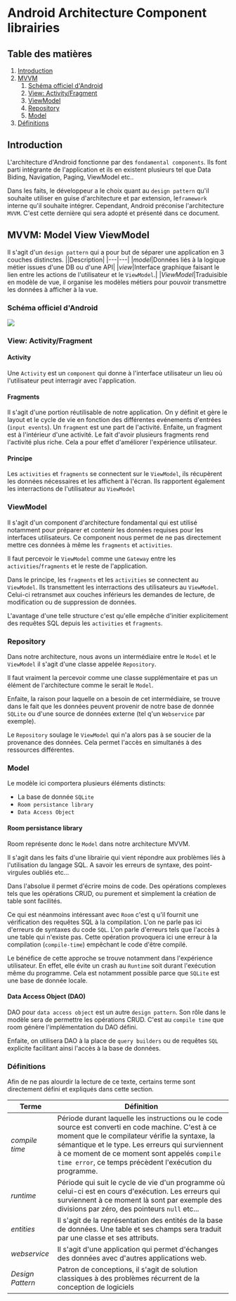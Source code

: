  # Android Architecture Component librairies

## Table des matières

1. [Introduction](#introduction)
2. [MVVM](#mvvm-model-view-viewmodel)
    1. [Schéma officiel d'Android](#schéma-officiel-dandroid)
    2. [View: Activity/Fragment](#view-activityfragment)
    3. [ViewModel](#viewmodel)
    4. [Repository](#repository)
    5. [Model](#model)
3. [Définitions](#définitions)

## Introduction

L'architecture d'Android fonctionne par des `fondamental components`. Ils font parti intégrante de l'application et ils en existent plusieurs tel que Data Biding, Navigation, Paging, ViewModel etc..

Dans les faits, le développeur a le choix quant au `design pattern` qu'il souhaite utiliser en guise d'architecture et par extension, le`framework` interne qu'il souhaite intégrer. 
Cependant, Android préconise l'architecture `MVVM`. C'est cette dernière qui sera adopté et présenté dans ce document.

## MVVM: Model View ViewModel

Il s'agit d'un `design pattern` qui a pour but de séparer une application en 3 couches distinctes.
||Description|
|---|---|
|*model*|Données liés à la logique métier issues d'une DB ou d'une API|
|*view*|Interface graphique faisant le lien entre les actions de l'utilisateur et le `ViewModel`.|
|*ViewModel*|Traduisible en modèle de vue, il organise les modèles métiers pour pouvoir transmettre les données à afficher à la vue. 


### Schéma officiel d'Android  
![](https://developer.android.com/topic/libraries/architecture/images/final-architecture.png)

### View: Activity/Fragment

#### Activity
Une `Activity` est un `component` qui donne à l'interface utilisateur un lieu où l'utilisateur peut interragir avec l'application. 

#### Fragments 
Il s'agit d'une portion réutilisable de notre application. On y définit et gère le layout et le cycle de vie en fonction des différentes evénements d'entrées (`input events`).
Un `fragment` est une part de l'activité. Enfaite, un fragment est à l'intérieur d'une activité. Le fait d'avoir plusieurs fragments rend l'activité plus riche. Cela a pour effet d'améliorer l'expérience utilisateur. 

#### Principe
Les `activities` et `fragments` se connectent sur le `ViewModel`, ils récupèrent les données nécessaires et les affichent à l'écran. Ils rapportent également les interractions de l'utilisateur au `ViewModel`

### ViewModel
Il s'agit d'un component d'architecture fondamental qui est utilisé notamment pour préparer et contenir les données requises pour les interfaces utilisateurs. Ce component nous permet de ne pas directement mettre ces données à même les `fragments` et `activities`.

Il faut percevoir le `ViewModel` comme une `Gateway` entre les `activities`/`fragments` et le reste de l'application.

Dans le principe, les `fragments` et les `activities` se connectent au `ViewModel`.
Ils transmettent les interractions des utilisateurs au `ViewModel`. Celui-ci retransmet aux couches inférieurs les demandes de lecture, de modification ou de suppression de données.  

L'avantage d'une telle structure c'est qu'elle empêche d'initier explicitement des requêtes SQL depuis les `activities` et `fragments`.

### Repository
Dans notre architecture, nous avons un intermédiaire entre le `Model` et le `ViewModel` il s'agit d'une classe appelée `Repository`.

Il faut vraiment la percevoir comme une classe supplémentaire et pas un élément de l'architecture comme le serait le `Model`.

Enfaite, la raison pour laquelle on a besoin de cet intermédiaire, se trouve dans le fait que les données peuvent provenir de notre base de donnée `SQLite` ou d'une source de données externe (tel q'un `Webservice` par exemple). 

Le `Repository` soulage le `ViewModel` qui n'a alors pas à se soucier de la provenance des données. Cela permet l'accès en simultanés à des ressources différentes. 

### Model

Le modèle ici comportera plusieurs éléments distincts:
- La base de donnée `SQLite`
- `Room persistance library`
- `Data Access Object`

#### Room persistance library
Room représente donc le `Model` dans notre architecture MVVM.

Il s'agit dans les faits d'une librairie qui vient répondre aux problèmes liés à l'utilisation du langage SQL. A savoir les erreurs de syntaxe, des point-virgules oubliés etc...

Dans l'absolue il permet d'écrire moins de code. Des opérations complexes tels que les opérations CRUD, ou purement et simplement la création de table sont facilités.

Ce qui est néanmoins intéressant avec `Room` c'est q u'il fournit une vérification des requêtes SQL à la compilation. 
L'on ne parle pas ici d'erreurs de syntaxes du code `SQL`. L'on parle d'erreurs tels que l'accès à une table qui n'existe pas. Cette opération provoquera ici une erreur à la compilation (`compile-time`) empêchant le code d'être compilé. 

Le bénéfice de cette approche se trouve notamment dans l'expérience utilisateur. En effet, elle évite un crash au `Runtime` soit durant l'exécution même du programme.
Cela est notamment possible parce que `SQLite` est une base de donnée locale.

#### Data Access Object (DAO)

DAO pour `data access object` est un autre `design pattern`. Son rôle dans le modèle sera de permettre les opérations CRUD. 
C'est au `compile time` que room génère l'implémentation du DAO défini.

Enfaite, on utilisera DAO à la place de `query builders` ou de requêtes `SQL` explicite facilitant ainsi l'accès à la base de données.

### Définitions

Afin de ne pas alourdir la lecture de ce texte, certains terme sont directement défini et expliqués dans cette section.

| Terme | Définition |
|---|---|
| *compile time* | Période durant laquelle les instructions ou le code source est converti en code machine. C'est à ce moment que le compilateur vérifie la syntaxe, la sémantique et le type. Les erreurs qui surviennent à ce moment de ce moment sont appelés `compile time error`, ce temps précèdent l'exécution du programme. |
| *runtime*|Période qui suit le cycle de vie d'un programme où celui-ci est en cours d'exécution. Les erreurs qui surviennent à ce moment là sont par exemple des divisions par zéro, des pointeurs `null` etc... |
|*entities*|Il s'agit de la représentation des entités de la base de données. Une table et ses champs sera traduit par une classe et ses attributs. |
|*webservice*|Il s'agit d'une application qui permet d'échanges des données avec d'autres applications web.|
|*Design Pattern*|Patron de conceptions, il s'agit de solution classiques à des problèmes récurrent de la conception de logiciels|
